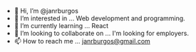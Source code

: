 - 👋 Hi, I’m @janrburgos
- 👀 I’m interested in ...
Web development and programming.
- 🌱 I’m currently learning ...
React
- 💞️ I’m looking to collaborate on ...
I'm looking for employers.
- 📫 How to reach me ...
janrburgos@gmail.com
